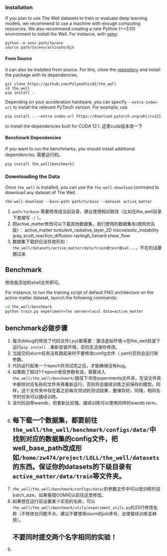 
### Installation

If you plan to use The Well datasets to train or evaluate deep learning models, we recommend to use a machine with enough computing resources.
We also recommend creating a new Python (>=3.10) environment to install the Well. For instance, with [venv](https://docs.python.org/3/library/venv.html):

```
python -m venv path/to/env
source path/to/env/activate/bin
```


#### From Source

It can also be installed from source. For this, clone the [repository](https://github.com/PolymathicAI/the_well) and install the package with its dependencies.

```
git clone https://github.com/PolymathicAI/the_well
cd the_well
pip install .
```

Depending on your acceleration hardware, you can specify `--extra-index-url` to install the relevant PyTorch version. For example, use

```
pip install . --extra-index-url https://download.pytorch.org/whl/cu121
```

to install the dependencies built for CUDA 12.1. 这里cuda版本改一下

#### Benchmark Dependencies

If you want to run the benchmarks, you should install additional dependencies. 需要运行的。

```
pip install the_well[benchmark]
```

### Downloading the Data


Once `the_well` is installed, you can use the `the-well-download` command to download any dataset of The Well.

```
the-well-download --base-path path/to/base --dataset active_matter
```

1. ```path/to/base``` 需要修改成当前目录，建议使用相对路径（比如在the_well目录下直接写 ```./``` ）。
2. 把active_matter修改可以下载其他数据集，我们使用的数据集有(按照优先级）：
   active_matter
   turbulent_radiative_layer_2D
   viscoelastic_instability
   gray_scott_reaction_diffusion
   rayleigh_benard
   shear_flow
3. 数据集下载好应该存放形如：```the_well/datasets/active_matter/data/train或test或val...```。不在的话要挪过来



## Benchmark
修改我添加的shell文件即可。

For instance, to run the training script of default FNO architecture on the active matter dataset, launch the following commands:

```bash
cd the_well/benchmark
python train.py experiment=fno server=local data=active_matter
```

## benchmark必做步骤
1. 每次debug时修改了代码文件(.py)都需要：激活虚拟环境->在the_well目录下运行```pip install .```重新安装环境，否则无法保存修改。
3. 当提交的slurm任务没有跑起来时不要修改config文件（.yaml)否则会运行新参数。
4. 代码运行起来一个epoch并测试完之后，才能确保没有bug。
5. 如果跑了超过1个epoch发现参数有误，需要进入```the_well/the_well/benchmark/```路径下寻找experiments文件夹，在该文件夹中删除对应名称的文件夹再重新运行，否则将会接续训练之前保存的模型。同样，这个文件夹中存在着之前每次测试的测试结果，要保存好。同理，相同名字的任务可以接续训练。
6. 该代码自带wandb，但更新比较慢。接续训练可以使用同样的wandb term。
7. ## 每下载一个数据集，都要前往```the_well/the_well/benchmark/configs/data/```中找到对应的数据集的config文件，把well_base_path改成形如```/home/zw474/project/LOLL/the_well/datasets```的东西。保证你的datasets的下级目录有```active_matter/data/train```等文件夹。 ##
8. ```the_well/the_well/benchmark/configs/data/```的参数文件中可以改训练时说batch_size，如果报错OOM可以前往这里修改。
9. 如果想在运行前设置某个实验的名称，可以```the_well/the_well/benchmark/utils/experiment_utils.py```的23行修改名称（不修改也问题不大。建议不要使用slurm的job序号，会使接续训练变麻烦）。
   ## 不要同时提交两个名字相同的实验！
10. 

